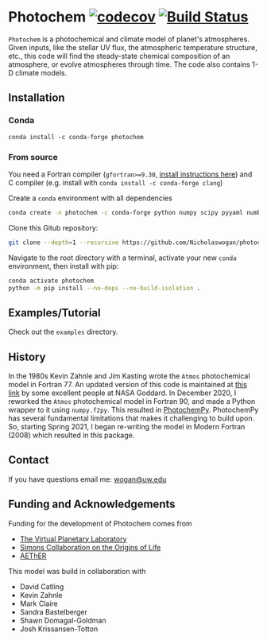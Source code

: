# Photochem [![codecov](https://codecov.io/gh/Nicholaswogan/Photochem/branch/main/graph/badge.svg?token=ZTCXVTG371)](https://codecov.io/gh/Nicholaswogan/Photochem) [![Build Status](https://app.travis-ci.com/Nicholaswogan/Photochem.svg?branch=main)](https://app.travis-ci.com/Nicholaswogan/Photochem)

`Photochem` is a photochemical and climate model of planet's atmospheres. Given inputs, like the stellar UV flux, the atmospheric temperature structure, etc., this code will find the steady-state chemical composition of an atmosphere, or evolve atmospheres through time. The code also contains 1-D climate models.

## Installation

### Conda

`conda install -c conda-forge photochem`

### From source

You need a Fortran compiler (`gfortran>=9.30`, [install instructions here](https://fortran-lang.org/learn/os_setup/install_gfortran)) and C compiler (e.g. install with `conda install -c conda-forge clang`)

Create a `conda` environment with all dependencies

```sh
conda create -n photochem -c conda-forge python numpy scipy pyyaml numba scikit-build cython cmake ninja pip hdf5
```

Clone this Gitub repository: 

```sh
git clone --depth=1 --recursive https://github.com/Nicholaswogan/photochem.git
```

Navigate to the root directory with a terminal, activate your new `conda` environment, then install with pip:

```sh
conda activate photochem
python -m pip install --no-deps --no-build-isolation .
```

## Examples/Tutorial

Check out the `examples` directory.

## History

In the 1980s Kevin Zahnle and Jim Kasting wrote the `Atmos` photochemical model in Fortran 77. An updated version of this code is maintained at [this link](https://github.com/VirtualPlanetaryLaboratory/atmos) by some excellent people at NASA Goddard. In December 2020, I reworked the `Atmos` photochemical model in Fortran 90, and made a Python wrapper to it using `numpy.f2py`. This resulted in [PhotochemPy](https://github.com/Nicholaswogan/PhotochemPy). PhotochemPy has several fundamental limitations that makes it challenging to build upon. So, starting Spring 2021, I began re-writing the model in Modern Fortran (2008) which resulted in this package.

## Contact

If you have questions email me: wogan@uw.edu

## Funding and Acknowledgements

Funding for the development of Photochem comes from
- [The Virtual Planetary Laboratory](https://depts.washington.edu/naivpl/content/welcome-virtual-planetary-laboratory)
- [Simons Collaboration on the Origins of Life](https://www.simonsfoundation.org/life-sciences/origins-of-life/simons-collaboration-on-the-origins-of-life/)
- [AEThER](https://planets.carnegiescience.edu/)

This model was build in collaboration with
- David Catling
- Kevin Zahnle
- Mark Claire
- Sandra Bastelberger
- Shawn Domagal-Goldman
- Josh Krissansen-Totton
